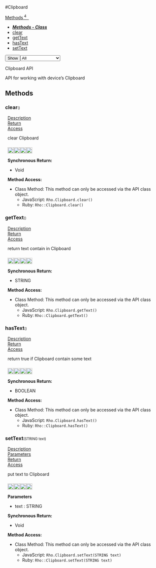 #Clipboard
<div class="btn-group"><a href="#Methods" class="btn"><i class="icon-cog"></i> Methods<sup>&nbsp;4</sub></a><a class="btn dropdown-toggle" data-toggle="dropdown" data-target="#" href="#Methods" >  <span class="caret"></span>&nbsp;</a><ul class="dropdown-menu" style="max-height: 500px;overflow: auto;"><li class="disabled"><a tabindex="-1" href="#"><b><i>Methods - Class</i></b></a><li><a href="#mclearSTATIC" data-target="cMethodclear" class="autouncollapse">clear</a></li><li><a href="#mgetTextSTATIC" data-target="cMethodgetText" class="autouncollapse">getText</a></li><li><a href="#mhasTextSTATIC" data-target="cMethodhasText" class="autouncollapse">hasText</a></li><li><a href="#msetTextSTATIC" data-target="cMethodsetText" class="autouncollapse">setText</a></li></li></ul></div><div class="btn-group pull-right"><button class="btn dropdown-toggle" id="apiFilterBtn" data-toggle="dropdown" href="#" title="Filter Properties and Methods"><i class="icon-filter "></i>Show</button><select id="apiFilter" class="dropdown-menu apiFilter"><option value="all">All</option><option value="js">JavaScript</option><option value="ruby">Ruby</option><option value="android">Android</option><option value="ios">iOS</option><option value="wm">Windows Mobile</option><option value="wp8">Windows Phone 8</option><option value="w32">Windows Desktop</option><option value="msi">MSI Only</option></select></div><div  id="apibody" style="overflow:auto;padding-right: 5px;">
<p>Clipboard API</p>
<p>API for working with device&rsquo;s Clipboard</p>


<a name='Methods'></a>
<h2><i class='icon-cog'></i>Methods</h2>

<div class="accordion" id="accordion"><a name ='mclearSTATIC'/><div class=' method  js ruby android ios' id='mclearSTATIC'><h3><strong  >clear</strong><span style='font-size:.7em;font-weight:normal;'>()</span></h3><ul class="nav nav-tabs" style="padding-left:8px"><li class='active'><a href="#mclearSTATIC1" data-toggle="tab">Description</a></li><li ><a href="#mclearSTATIC4" data-toggle="tab">Return</a></li><li ><a href="#mclearSTATIC6" data-toggle="tab">Access</a></li></ul><div class='tab-content' style='padding-left:8px' id='tc-clearSTATIC'><div class="tab-pane fade active in" id="mclearSTATIC1"><p>clear Clipboard</p>
<p><div><p><img src="/img/js.png" style="width: 20px;padding-top: 8px" rel="tooltip" title="JavaScript"><img src="/img/ruby.png" style="width: 20px;padding-top: 8px" rel="tooltip" title="Ruby"><img src="/img/android.png" style="width: 20px;padding-top: 8px" rel="tooltip" title="Android"><img src="/img/ios.png" style="width: 20px;padding-top: 8px" rel="tooltip" title="iphone, ipod touch, ipad"></p></div></p></div><div class="tab-pane fade" id="mclearSTATIC2"></div><div class="tab-pane fade" id="mclearSTATIC3"></div><div class="tab-pane fade" id="mclearSTATIC4"><div><p><strong>Synchronous Return:</strong></p><ul><li>Void</li></ul></div></div><div class="tab-pane fade" id="mclearSTATIC6"><div><p><strong>Method Access:</strong></p><ul><li><i class="icon-book"></i>Class Method: This method can only be accessed via the API class object. <ul><li>JavaScript: <code>Rho.Clipboard.clear()</code> </li><li>Ruby: <code>Rho::Clipboard.clear()</code></li></ul></li></ul></div></div></div>  </div><a name ='mgetTextSTATIC'/><div class=' method  js ruby android ios' id='mgetTextSTATIC'><h3><strong  >getText</strong><span style='font-size:.7em;font-weight:normal;'>()</span></h3><ul class="nav nav-tabs" style="padding-left:8px"><li class='active'><a href="#mgetTextSTATIC1" data-toggle="tab">Description</a></li><li ><a href="#mgetTextSTATIC4" data-toggle="tab">Return</a></li><li ><a href="#mgetTextSTATIC6" data-toggle="tab">Access</a></li></ul><div class='tab-content' style='padding-left:8px' id='tc-getTextSTATIC'><div class="tab-pane fade active in" id="mgetTextSTATIC1"><p>return text contain in Clipboard</p>
<p><div><p><img src="/img/js.png" style="width: 20px;padding-top: 8px" rel="tooltip" title="JavaScript"><img src="/img/ruby.png" style="width: 20px;padding-top: 8px" rel="tooltip" title="Ruby"><img src="/img/android.png" style="width: 20px;padding-top: 8px" rel="tooltip" title="Android"><img src="/img/ios.png" style="width: 20px;padding-top: 8px" rel="tooltip" title="iphone, ipod touch, ipad"></p></div></p></div><div class="tab-pane fade" id="mgetTextSTATIC2"></div><div class="tab-pane fade" id="mgetTextSTATIC3"></div><div class="tab-pane fade" id="mgetTextSTATIC4"><div><p><strong>Synchronous Return:</strong></p><ul><li>STRING</li></ul></div></div><div class="tab-pane fade" id="mgetTextSTATIC6"><div><p><strong>Method Access:</strong></p><ul><li><i class="icon-book"></i>Class Method: This method can only be accessed via the API class object. <ul><li>JavaScript: <code>Rho.Clipboard.getText()</code> </li><li>Ruby: <code>Rho::Clipboard.getText()</code></li></ul></li></ul></div></div></div>  </div><a name ='mhasTextSTATIC'/><div class=' method  js ruby android ios' id='mhasTextSTATIC'><h3><strong  >hasText</strong><span style='font-size:.7em;font-weight:normal;'>()</span></h3><ul class="nav nav-tabs" style="padding-left:8px"><li class='active'><a href="#mhasTextSTATIC1" data-toggle="tab">Description</a></li><li ><a href="#mhasTextSTATIC4" data-toggle="tab">Return</a></li><li ><a href="#mhasTextSTATIC6" data-toggle="tab">Access</a></li></ul><div class='tab-content' style='padding-left:8px' id='tc-hasTextSTATIC'><div class="tab-pane fade active in" id="mhasTextSTATIC1"><p>return true if Clipboard contain some text</p>
<p><div><p><img src="/img/js.png" style="width: 20px;padding-top: 8px" rel="tooltip" title="JavaScript"><img src="/img/ruby.png" style="width: 20px;padding-top: 8px" rel="tooltip" title="Ruby"><img src="/img/android.png" style="width: 20px;padding-top: 8px" rel="tooltip" title="Android"><img src="/img/ios.png" style="width: 20px;padding-top: 8px" rel="tooltip" title="iphone, ipod touch, ipad"></p></div></p></div><div class="tab-pane fade" id="mhasTextSTATIC2"></div><div class="tab-pane fade" id="mhasTextSTATIC3"></div><div class="tab-pane fade" id="mhasTextSTATIC4"><div><p><strong>Synchronous Return:</strong></p><ul><li>BOOLEAN</li></ul></div></div><div class="tab-pane fade" id="mhasTextSTATIC6"><div><p><strong>Method Access:</strong></p><ul><li><i class="icon-book"></i>Class Method: This method can only be accessed via the API class object. <ul><li>JavaScript: <code>Rho.Clipboard.hasText()</code> </li><li>Ruby: <code>Rho::Clipboard.hasText()</code></li></ul></li></ul></div></div></div>  </div><a name ='msetTextSTATIC'/><div class=' method  js ruby android ios' id='msetTextSTATIC'><h3><strong  >setText</strong><span style='font-size:.7em;font-weight:normal;'>(<span class="text-info">STRING</span> text)</span></h3><ul class="nav nav-tabs" style="padding-left:8px"><li class='active'><a href="#msetTextSTATIC1" data-toggle="tab">Description</a></li><li ><a href="#msetTextSTATIC2" data-toggle="tab">Parameters</a></li><li ><a href="#msetTextSTATIC4" data-toggle="tab">Return</a></li><li ><a href="#msetTextSTATIC6" data-toggle="tab">Access</a></li></ul><div class='tab-content' style='padding-left:8px' id='tc-setTextSTATIC'><div class="tab-pane fade active in" id="msetTextSTATIC1"><p>put text to Clipboard</p>
<p><div><p><img src="/img/js.png" style="width: 20px;padding-top: 8px" rel="tooltip" title="JavaScript"><img src="/img/ruby.png" style="width: 20px;padding-top: 8px" rel="tooltip" title="Ruby"><img src="/img/android.png" style="width: 20px;padding-top: 8px" rel="tooltip" title="Android"><img src="/img/ios.png" style="width: 20px;padding-top: 8px" rel="tooltip" title="iphone, ipod touch, ipad"></p></div></p></div><div class="tab-pane fade" id="msetTextSTATIC2"><div><p><strong>Parameters</strong></p><ul><li>text : <span class='text-info'>STRING</span><p> </p></li></ul></div></div><div class="tab-pane fade" id="msetTextSTATIC3"></div><div class="tab-pane fade" id="msetTextSTATIC4"><div><p><strong>Synchronous Return:</strong></p><ul><li>Void</li></ul></div></div><div class="tab-pane fade" id="msetTextSTATIC6"><div><p><strong>Method Access:</strong></p><ul><li><i class="icon-book"></i>Class Method: This method can only be accessed via the API class object. <ul><li>JavaScript: <code>Rho.Clipboard.setText(<span class="text-info">STRING</span> text)</code> </li><li>Ruby: <code>Rho::Clipboard.setText(<span class="text-info">STRING</span> text)</code></li></ul></li></ul></div></div></div>  </div></div></div>